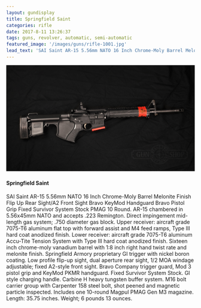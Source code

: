 ```yaml
---
layout: gundisplay
title: Springfield Saint
categories: rifle
date: 2017-8-11 13:26:37
tags: guns, revolver, automatic, semi-automatic
featured_image: '/images/guns/rifle-1001.jpg'
lead_text: 'SAI Saint AR-15 5.56mm NATO 16 Inch Chrome-Moly Barrel Melonite Finish Flip Up Rear Sight/A2 Front Sight Bravo KeyMod Handguard Bravo Pistol Grip Fixed Survivor System Stock PMAG 10 Round.'
---
```


<div>
<img src="/images/guns/rifle-1001.jpg" alt="Springfield" />
</div>

#### Springfield Saint  
SAI Saint AR-15 5.56mm NATO 16 Inch Chrome-Moly Barrel Melonite Finish Flip Up Rear Sight/A2 Front Sight Bravo KeyMod Handguard Bravo Pistol Grip Fixed Survivor System Stock PMAG 10 Round. AR-15 chambered in 5.56x45mm NATO and accepts .223 Remington. Direct impingement mid-length gas system; .750 diameter gas block. Upper receiver: aircraft grade 7075-T6 aluminum flat top with forward assist and M4 feed ramps, Type III hard coat anodized finish. Lower receiver: aircraft grade 7075-T6 aluminum Accu-Tite Tension System with Type III hard coat anodized finish. Sixteen inch chrome-moly vanadium barrel with 1:8 inch right hand twist rate and melonite finish. Springfield Armory proprietary GI trigger with nickel boron coating. Low profile flip-up sight, dual aperture rear sight, 1/2 MOA windage adjustable; fixed A2-style front sight. Bravo Company trigger guard, Mod 3 pistol grip and KeyMod PKMR handguard. Fixed Survivor System Stock. GI style charging handle. Carbine H heavy tungsten buffer system. M16 bolt carrier group with Carpenter 158 steel bolt, shot peened and magnetic particle inspected. Includes one 10-round Magpul PMAG Gen M3 magazine. Length: 35.75 inches. Weight; 6 pounds 13 ounces.
